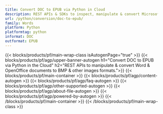 ```yaml
---
title: Convert DOC to EPUB via Python in Cloud
description: REST APIs & SDKs to inspect, manipulate & convert Microsoft Word & OpenOffice documents..
url: /python/conversion/doc-to-epub/
family: Words
platform: Python
platformtag: python
informat: DOC
outformat: EPUB
---
```


{{< blocks/products/pf/main-wrap-class isAutogenPage="true" >}}
{{< blocks/products/pf/agp/upper-banner-autogen h1="Convert DOC to EPUB via Python in the Cloud" h2="REST APIs to manipulate & convert Word & OpenOffice documents to BMP & other images formats.">}}
{{< blocks/products/pf/main-container >}}
{{< blocks/products/pf/agp/content-autogen >}}
{{< blocks/products/pf/agp/faq-autogen >}}
{{< blocks/products/pf/agp/other-supported-autogen >}}
{{< blocks/products/pf/agp/about-file-autogen >}}
{{< blocks/products/pf/agp/powered-by-autogen >}}
{{< /blocks/products/pf/main-container >}}
{{< /blocks/products/pf/main-wrap-class >}}